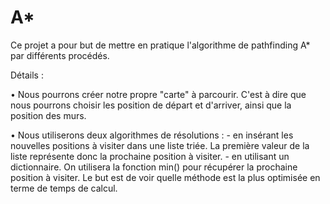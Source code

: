 # A*

Ce projet a pour but de mettre en pratique l'algorithme de pathfinding A* par différents procédés. 

Détails :

  • Nous pourrons créer notre propre "carte" à parcourir. C'est à dire que nous pourrons choisir les position de départ et d'arriver, ainsi que la position des murs.
  
  • Nous utiliserons deux algorithmes de résolutions :
    - en insérant les nouvelles positions à visiter dans une liste triée. La première valeur de la liste représente donc la prochaine position à visiter.
    - en utilisant un dictionnaire. On utilisera la fonction min() pour récupérer la prochaine position à visiter.
    Le but est de voir quelle méthode est la plus optimisée en terme de temps de calcul.
